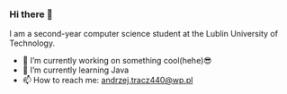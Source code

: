 ### Hi there 👋
I am a second-year computer science student at the Lublin University of Technology.

- 🔭 I’m currently working on something cool(hehe)😎
- 🌱 I’m currently learning Java
- 📫 How to reach me: andrzej.tracz440@wp.pl


<!--
**AndrzejTracz4/AndrzejTracz4** is a ✨ _special_ ✨ repository because its `README.md` (this file) appears on your GitHub profile.

Here are some ideas to get you started:

- 🔭 I’m currently working on something cool(hehe)😎
- 🌱 I’m currently learning Java
- 👯 I’m looking to collaborate on ...
- 🤔 I’m looking for help with ...
- 💬 Ask me about ...
- 📫 How to reach me: andrzej.tracz440@wp.pl
- 😄 Pronouns: ...
- ⚡ Fun fact: ...
-->
